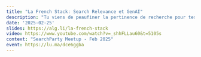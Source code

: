 ```yaml
---
title: "La French Stack: Search Relevance et GenAI"
description: "Tu viens de peaufiner la pertinence de recherche pour tes utilisateurs humains, et juste quand tu crois en avoir fini, voilà qu'il faut recommencer pour les robots ? Bienvenue à l'ère du RAG : on renvoie des résultats pertinents, non plus à un humain, mais à un LLM. Qu'est-ce que ça change ? Peut-on réutiliser ce qu'on sait déjà sur la pertinence d'un résultat de recherche ? On va voir que la pertinence pour les LLMs n'est pas si différente des critères humains, et que la plupart de ton travail acharné peut être réutilisé !"
date: '2025-02-25'
slides: https://alg.li/la-french-stack
video: https://www.youtube.com/watch?v=_shhFLLau60&t=5105s
context: "SearchParty Meetup - Feb 2025"
event: https://lu.ma/dce6ggba
---
```

